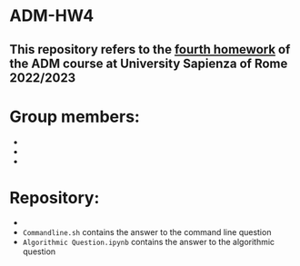 # ADM-HW4

This repository refers to the [fourth homework](https://github.com/lucamaiano/ADM/tree/master/2022/Homework_4) of the ADM course at University Sapienza of Rome 2022/2023
---
# Group members:
*
*
*
# Repository:
*
* `Commandline.sh` contains the answer to the command line question
* `Algorithmic Question.ipynb` contains the answer to the algorithmic question

